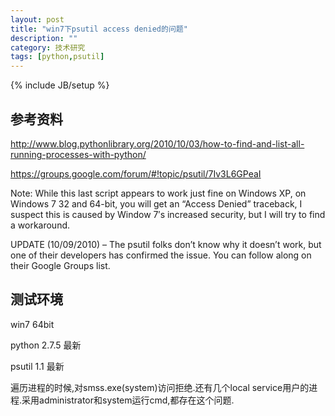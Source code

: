 ```yaml
---
layout: post
title: "win7下psutil access denied的问题"
description: ""
category: 技术研究
tags: [python,psutil]
---
```

{% include JB/setup %}

## 参考资料 ##

http://www.blog.pythonlibrary.org/2010/10/03/how-to-find-and-list-all-running-processes-with-python/

https://groups.google.com/forum/#!topic/psutil/7Iv3L6GPeaI


Note: While this last script appears to work just fine on Windows XP, on Windows 7 32 and 64-bit, you will get an “Access Denied” traceback, I suspect this is caused by Window 7′s increased security, but I will try to find a workaround.

UPDATE (10/09/2010) – The psutil folks don’t know why it doesn’t work, but one of their developers has confirmed the issue. You can follow along on their Google Groups list.

## 测试环境 ##

win7  64bit

python 2.7.5 最新

psutil 1.1  最新


遍历进程的时候,对smss.exe(system)访问拒绝.还有几个local service用户的进程.采用administrator和system运行cmd,都存在这个问题.

